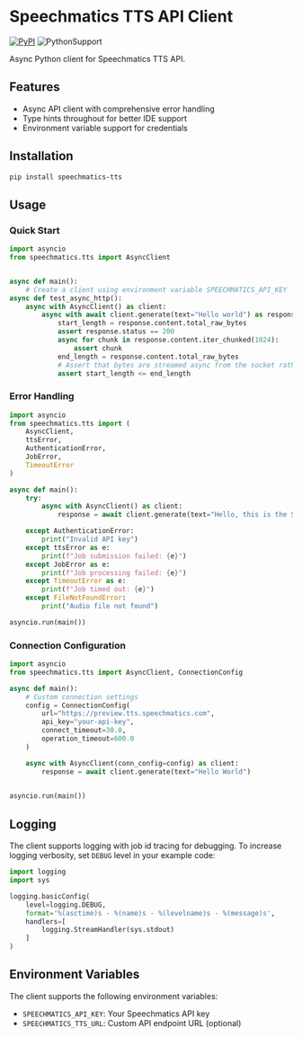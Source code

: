 # Speechmatics TTS API Client

[![PyPI](https://img.shields.io/pypi/v/speechmatics-tts)](https://pypi.org/project/speechmatics-tts/)
![PythonSupport](https://img.shields.io/badge/Python-3.9%2B-green)

Async Python client for Speechmatics TTS API.

## Features

- Async API client with comprehensive error handling
- Type hints throughout for better IDE support
- Environment variable support for credentials

## Installation

```bash
pip install speechmatics-tts
```

## Usage

### Quick Start

```python
import asyncio
from speechmatics.tts import AsyncClient


async def main():
    # Create a client using environment variable SPEECHMATICS_API_KEY
async def test_async_http():
    async with AsyncClient() as client:
        async with await client.generate(text="Hello world") as response:
            start_length = response.content.total_raw_bytes
            assert response.status == 200
            async for chunk in response.content.iter_chunked(1024):
                assert chunk
            end_length = response.content.total_raw_bytes
            # Assert that bytes are streamed async from the socket rather than awaited
            assert start_length <= end_length

```

### Error Handling

```python
import asyncio
from speechmatics.tts import (
    AsyncClient,
    ttsError,
    AuthenticationError,
    JobError,
    TimeoutError
)

async def main():
    try:
        async with AsyncClient() as client:
            response = await client.generate(text="Hello, this is the Speechmatics TTS API. We are excited to have you here!")

    except AuthenticationError:
        print("Invalid API key")
    except ttsError as e:
        print(f"Job submission failed: {e}")
    except JobError as e:
        print(f"Job processing failed: {e}")
    except TimeoutError as e:
        print(f"Job timed out: {e}")
    except FileNotFoundError:
        print("Audio file not found")

asyncio.run(main())
```

### Connection Configuration

```python
import asyncio
from speechmatics.tts import AsyncClient, ConnectionConfig

async def main():
    # Custom connection settings
    config = ConnectionConfig(
        url="https://preview.tts.speechmatics.com",
        api_key="your-api-key",
        connect_timeout=30.0,
        operation_timeout=600.0
    )

    async with AsyncClient(conn_config=config) as client:
        response = await client.generate(text="Hello World")
   

asyncio.run(main())
```

## Logging

The client supports logging with job id tracing for debugging. To increase logging verbosity, set `DEBUG` level in your example code:

```python
import logging
import sys

logging.basicConfig(
    level=logging.DEBUG,
    format='%(asctime)s - %(name)s - %(levelname)s - %(message)s',
    handlers=[
        logging.StreamHandler(sys.stdout)
    ]
)
```

## Environment Variables

The client supports the following environment variables:

- `SPEECHMATICS_API_KEY`: Your Speechmatics API key
- `SPEECHMATICS_TTS_URL`: Custom API endpoint URL (optional)
